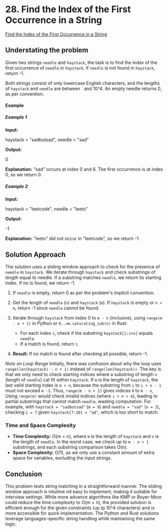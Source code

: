 # 28. Find the Index of the First Occurrence in a String

[Find the Index of the First Occurrence in a String](https://leetcode.com/problems/find-the-index-of-the-first-occurrence-in-a-string/?envType=study-plan-v2&envId=top-interview-150)

## Understating the problem

Given two strings `needle` and `haystack`, the task is to find the index of the first occurrence of `needle` in `haystack`. if `needle` is not found in `haystack`, return -1.

Both strings consist of only lowercase English characters, and the lengths of `haystack` and `needle` are between ` and 10^4. An empty needle returns 0, as per convention.


#### Example

##### Example 1

**Input:**

haystack = "sadbutsad", needle = "sad"

**Output:**

0

**Explanation:** "sad" occurs at index 0 and 6.
The first occurrence is at index 0, so we return 0.

##### Example 2

**Input:**

haystack = "leetcode", needle = "leeto"

**Output:**

-1

**Explanation:** "leeto" did not occur in "leetcode", so we return -1.

## Solution Approach

The solution uses a sliding window approach to check for the presence of `needle` in `haystack`. We iterate through `haystack` and check substrings of length equal to needle. If a substring matches `needle`, we return its starting index. If no is found, we return -1.

1. If `needle` is empty, return 0 as per the problem's implicit convention.

2. Get the length of `needle` (`n`) and `haystack` (`m`). If `haystack` is empty or `n > m`, return -1 since `needle` cannot be found.

3. Iterate through `haystack` from index 0 to `m - n` (inclusive), using `range(m - n + 1)` in Python or `0..=m.saturating_sub(n)` in Rust:
    - For each index `i`, check if the substring `haystack[i:i+n]` equals `needle`.
    - If a match is found, return `i`.

4. **Result:** If no match is found after checking all possible, return -1.

*Note on Loop Range*
Initially, there was confusion about why the loop uses `range(len(haystack) - n + 1)` instead of `range(len(haystack))`. The key is that we only need to check starting indices where a substring of length `n` (length of `needle`) cat fit within `haystack`. If `m` is the length of `haystack`, the last valid starting index is `m + n`, because the substring from `i` to `i + n - 1` must not exceed `m -1`. Thus, `range(m - n + 1)` gives indices `0` to `m - n`, Using `range(m)` would check invalid indices (where `i + n > m`), leading to partial substrings that cannot match `needle`, wasting computation. For example, with `haystack = "sadbutsad"` (`m = 9`) and `needle = "sad"` (`n = 3`), checking `i = 7` given `haystack[7:10] = "ad"`, which is too short to match.

### Time and Space Complexity

- **Time Complexity:** O(m + n), where `m` is the length of `haystack` and `n` is the length of `needle`. In the worst case, we check up to `m - n + 1` substrings, and each substring comparison takes O(n).
- **Space Complexity:** O(1), as we only use a constant amount of extra space for variables, excluding the input strings.

## Conclusion

This problem tests string matching in a straightforward manner. The sliding window approach is intuitive nd easy to implement, making it suitable for interview settings. While more advance algorithms like KMP or Boyer-Moor could reduce the time complexity to O(m + n), the provided solution is efficient enough for the given constraints (up tp 10^4 characters) and is more accessible for quick implementation. The Python and Rust solutions leverage languages-specific string handling while maintaining the same logic.